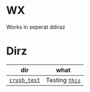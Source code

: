 # WX

Works in seperat ddiraz

# Dirz

|              dir              |                           what                           |
| :---------------------------: | :------------------------------------------------------: |
| [`crush_test`](./crush_test/) | Testing [`this`](https://github.com/charmbracelet/crush) |
